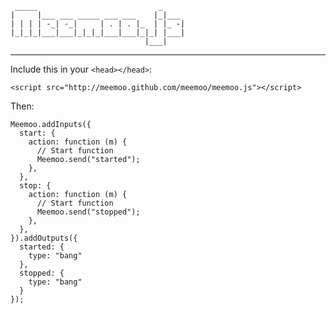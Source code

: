      _____                           _     
    |     |___ ___ _____ ___ ___    |_|___ 
    | | | | -_| -_|     | . | . |_  | |_ -|
    |_|_|_|___|___|_|_|_|___|___|_|_| |___|
                                  |___|

---

Include this in your ```<head></head>```:

    <script src="http://meemoo.github.com/meemoo/meemoo.js"></script>

Then:

    Meemoo.addInputs({
      start: {
        action: function (m) {
          // Start function
          Meemoo.send("started");
        },
      },
      stop: {
        action: function (m) {
          // Start function
          Meemoo.send("stopped");
        },
      },
    }).addOutputs({
      started: { 
        type: "bang"
      },
      stopped: { 
        type: "bang"
      }
    });
  
